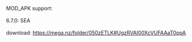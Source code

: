 
MOD_APK support:
<br>
<br>
6.7.0:   SEA
<br>
<br>
download: https://mega.nz/folder/050zETLK#UgzRVAI00XcVUFAAaT0ppA
